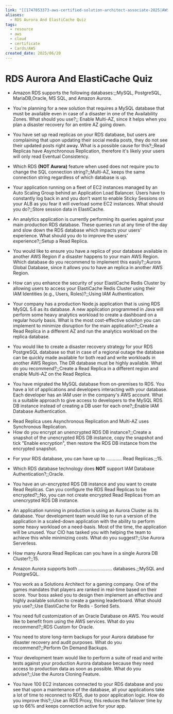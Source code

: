 ```yaml
---
link: "[[1747853373-aws-certified-solution-architect-associate-2025|AWS Certified Solution Architect Associate 2025]]"
aliases:
  - RDS Aurora And ElastiCache Quiz
tags:
  - resource
  - aws
  - cloud
  - certificate
  - Cards/AWS
created_date: 2025/06/20
---
```

# RDS Aurora And ElastiCache Quiz
- Amazon RDS supports the following databases:;;MySQL, PostgreSQL, MariaDB,Oracle, MS SQL, and Amazon Aurora.
<!--SR:!2025-07-17,16,290-->
- You're planning for a new solution that requires a MySQL database that must be available even in case of a disaster in one of the Availability Zones. What should you use?;; Enable Multi-AZ, since it helps when you plan a disaster recovery for an entire AZ going down.
<!--SR:!2025-07-18,11,270-->
- You have set up read replicas on your RDS database, but users are complaining that upon updating their social media posts, they do not see their updated posts right away. What is a possible cause for this?;;Read Replicas have Asynchronous Replication, therefore it's likely your users will only read Eventual Consistency.
<!--SR:!2025-07-08,5,230-->
- Which RDS **(NOT Aurora)** feature when used does not require you to change the SQL connection string?;;Multi-AZ, keeps the same connection string regardless of which database is up.
<!--SR:!2025-07-13,6,230-->
- Your application running on a fleet of EC2 instances managed by an Auto Scaling Group behind an Application Load Balancer. Users have to constantly log back in and you don't want to enable Sticky Sessions on your ALB as you fear it will overload some EC2 instances. What should you do?;;Store session data in ElastiCache.
<!--SR:!2025-07-17,16,290-->
- An analytics application is currently performing its queries against your main production RDS database. These queries run at any time of the day and slow down the RDS database which impacts your users' experience. What should you do to improve the users' experience?;;Setup a Read Replica.
<!--SR:!2025-07-15,14,290-->
- You would like to ensure you have a replica of your database available in another AWS Region if a disaster happens to your main AWS Region. Which database do you recommend to implement this easily?;;Aurora Global Database, since it allows you to have an replica in another AWS Region.
<!--SR:!2025-07-15,14,290-->
- How can you enhance the security of your ElastiCache Redis Cluster by allowing users to access your ElastiCache Redis Cluster using their IAM Identities (e.g., Users, Roles)?;;Using IAM Authentication.
<!--SR:!2025-07-08,5,250-->
- Your company has a production Node.js application that is using RDS MySQL 5.6 as its database. A new application programmed in Java will perform some heavy analytics workload to create a dashboard on a regular hourly basis. What is the most cost-effective solution you can implement to minimize disruption for the main application?;;Create a Read Replica in a different AZ and run the analytics workload on the replica database.
<!--SR:!2025-07-15,14,290-->
- You would like to create a disaster recovery strategy for your RDS PostgreSQL database so that in case of a regional outage the database can be quickly made available for both read and write workloads in another AWS Region. The DR database must be highly available. What do you recommend?;;Create a Read Replica in a different region and enable Multi-AZ on the Read Replica.
<!--SR:!2025-07-09,2,230-->
- You have migrated the MySQL database from on-premises to RDS. You have a lot of applications and developers interacting with your database. Each developer has an IAM user in the company's AWS account. What is a suitable approach to give access to developers to the MySQL RDS DB instance instead of creating a DB user for each one?;;Enable IAM Database Authentication.
<!--SR:!2025-07-10,7,250-->
- Read Replica uses Asynchronous Replication and Multi-AZ uses Synchronous Replication.
- How do you encrypt an unencrypted RDS DB instance?;;Create a snapshot of the unencrypted RDS DB instance, copy the snapshot and tick "Enable encryption", then restore the RDS DB instance from the encrypted snapshot.
<!--SR:!2025-07-17,16,290-->
- For your RDS database, you can have up to ............ Read Replicas.;;15.
<!--SR:!2025-07-09,2,230-->
- Which RDS database technology does **NOT** support IAM Database Authentication?;;Oracle.
<!--SR:!2025-07-10,7,270-->
- You have an un-encrypted RDS DB instance and you want to create Read Replicas. Can you configure the RDS Read Replicas to be encrypted?;;No, you can not create encrypted Read Replicas from an unencrypted RDS DB instance.
<!--SR:!2025-07-17,16,290-->
- An application running in production is using an Aurora Cluster as its database. Your development team would like to run a version of the application in a scaled-down application with the ability to perform some heavy workload on a need-basis. Most of the time, the application will be unused. Your CIO has tasked you with helping the team to achieve this while minimizing costs. What do you suggest?;;Use Aurora Serverless.
<!--SR:!2025-07-18,11,270-->
- How many Aurora Read Replicas can you have in a single Aurora DB Cluster?;;15.
<!--SR:!2025-07-10,7,270-->
- Amazon Aurora supports both .......................... databases.;;MySQL and PostgreSQL.
<!--SR:!2025-07-16,15,290-->
- You work as a Solutions Architect for a gaming company. One of the games mandates that players are ranked in real-time based on their score. Your boss asked you to design then implement an effective and highly available solution to create a gaming leaderboard. What should you use?;;Use ElastiCache for Redis - Sorted Sets.
<!--SR:!2025-07-15,14,290-->
- You need full customization of an Oracle Database on AWS. You would like to benefit from using the AWS services. What do you recommend?;;RDS Custom for Oracle.
<!--SR:!2025-07-14,7,230-->
- You need to store long-term backups for your Aurora database for disaster recovery and audit purposes. What do you recommend?;;Perform On Demand Backups.
<!--SR:!2025-07-15,8,230-->
- Your development team would like to perform a suite of read and write tests against your production Aurora database because they need access to production data as soon as possible. What do you advise?;;Use the Aurora Cloning Feature.
<!--SR:!2025-07-08,5,230-->
- You have 100 EC2 instances connected to your RDS database and you see that upon a maintenance of the database, all your applications take a lot of time to reconnect to RDS, due to poor application logic. How do you improve this?;;Use an RDS Proxy, this reduces the failover time by up to 66% and keeps connection active for your app.
<!--SR:!2025-07-14,7,250-->